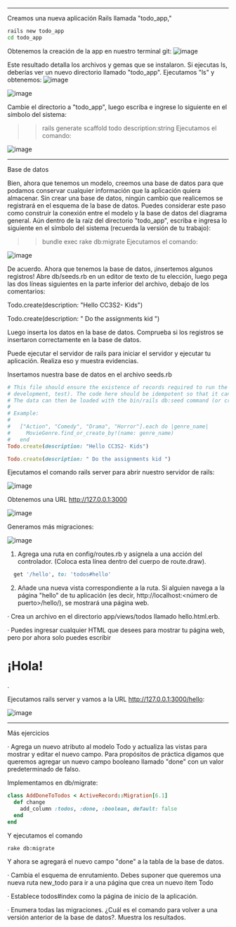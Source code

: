 ***
Creamos una nueva aplicación Rails llamada "todo_app,"

```bash
rails new todo_app
cd todo_app
```

Obtenemos la creación de la app en nuestro terminal git:
![image](https://github.com/Josezapat/CC3S2/assets/90808325/2923ff5a-2fbd-4abc-9c50-22f5b21d7b1a)

Este resultado detalla los archivos y gemas que se instalaron. Si ejecutas ls, deberías ver un nuevo directorio llamado "todo_app".
Ejecutamos "ls" y obtenemos:
![image](https://github.com/Josezapat/CC3S2/assets/90808325/f2ef0397-2d41-42e3-8904-ca2d5b5e7658)

![image](https://github.com/Josezapat/CC3S2/assets/90808325/1739555a-c430-4578-8861-92814122f432)

Cambie el directorio a "todo_app", luego escriba e ingrese lo siguiente en el símbolo del sistema:

>> rails generate scaffold todo description:string
Ejecutamos el comando:

![image](https://github.com/Josezapat/CC3S2/assets/90808325/accb3c3d-ec27-4bd5-a27a-198917b2f35f)

***
Base de datos

Bien, ahora que tenemos un modelo, creemos una base de datos para que podamos conservar cualquier información que la aplicación quiera almacenar. Sin crear una base de datos, ningún cambio que realicemos se registrará en el esquema de la base de datos. Puedes considerar este paso como construir la conexión entre el modelo y la base de datos del diagrama general. Aún dentro de la raíz del directorio "todo_app", escriba e ingresa lo siguiente en el símbolo del sistema (recuerda la versión de tu trabajo):

>> bundle exec rake db:migrate
Ejecutamos el comando:

![image](https://github.com/Josezapat/CC3S2/assets/90808325/d15702d0-7642-49f4-80ef-a66a6877804f)

De acuerdo. Ahora que tenemos la base de datos, ¡insertemos algunos registros! Abre db/seeds.rb en un editor de texto de tu elección, luego pega las dos líneas siguientes en la parte inferior del archivo, debajo de los comentarios:

Todo.create(description: "Hello CC3S2- Kids")

Todo.create(description: " Do the assignments kid ")

Luego inserta los datos en la base de datos. Comprueba si los registros se insertaron correctamente en la base de datos.

Puede ejecutar el servidor de rails para iniciar el servidor y ejecutar tu aplicación. Realiza eso y muestra evidencias.


Insertamos nuestra base de datos en el archivo seeds.rb

```ruby
# This file should ensure the existence of records required to run the application in every environment (production,
# development, test). The code here should be idempotent so that it can be executed at any point in every environment.
# The data can then be loaded with the bin/rails db:seed command (or created alongside the database with db:setup).
#
# Example:
#
#   ["Action", "Comedy", "Drama", "Horror"].each do |genre_name|
#     MovieGenre.find_or_create_by!(name: genre_name)
#   end
Todo.create(description: "Hello CC3S2- Kids")

Todo.create(description: " Do the assignments kid ")
```
Ejecutamos el comando rails server para abrir nuestro servidor de rails:

![image](https://github.com/Josezapat/CC3S2/assets/90808325/63eec5e9-d655-46ca-a5f4-026c712cd314)

Obtenemos una URL http://127.0.0.1:3000

![image](https://github.com/Josezapat/CC3S2/assets/90808325/fb002bad-4e67-402a-93eb-057c8efc0d31)

Generamos más migraciones:

![image](https://github.com/Josezapat/CC3S2/assets/90808325/0a69e253-dc27-44ae-9d84-d0388077ac4b)

1. Agrega una ruta en config/routes.rb y asígnela a una acción del controlador. (Coloca esta línea dentro del cuerpo de route.draw).

```ruby
  get '/hello', to: 'todos#hello'
```
2. Añade una nueva vista correspondiente a la ruta. Si alguien navega a la página "hello" de tu aplicación (es decir, http://localhost:<número de puerto>/hello/), se mostrará una página web.

· Crea un archivo en el directorio app/views/todos llamado hello.html.erb.

· Puedes ingresar cualquier HTML que desees para mostrar tu página web, pero por ahora solo puedes escribir <h1>¡Hola!</h1>.

Ejecutamos rails server y vamos a la URL http://127.0.0.1:3000/hello:

![image](https://github.com/Josezapat/CC3S2/assets/90808325/dbc1aa44-ac18-43f6-a2a9-fbadb7e51ae3)

***
Más ejercicios

· Agrega un nuevo atributo al modelo Todo y actualiza las vistas para mostrar y editar el nuevo campo. Para propósitos de práctica digamos que queremos agregar un nuevo campo booleano llamado "done" con un valor predeterminado de falso.

Implementamos en db/migrate:

```ruby
class AddDoneToTodos < ActiveRecord::Migration[6.1]
  def change
    add_column :todos, :done, :boolean, default: false
  end
end
```
Y ejecutamos el comando 

```bas
rake db:migrate
```
Y ahora se agregará el nuevo campo "done" a la tabla de la base de datos.

· Cambia el esquema de enrutamiento. Debes suponer que queremos una nueva ruta new_todo para ir a una página que crea un nuevo ítem Todo



· Establece todos#index como la página de inicio de la aplicación.

· Enumera todas las migraciones. ¿Cuál es el comando para volver a una versión anterior de la base de datos?. Muestra los resultados.
